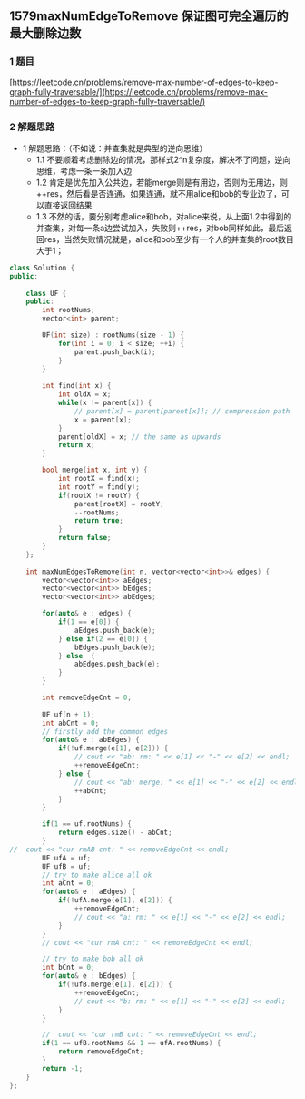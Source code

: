 ## 1579maxNumEdgeToRemove 保证图可完全遍历的最大删除边数

### 1 题目
[https://leetcode.cn/problems/remove-max-number-of-edges-to-keep-graph-fully-traversable/](https://leetcode.cn/problems/remove-max-number-of-edges-to-keep-graph-fully-traversable/)

### 2 解题思路
- 1 解题思路：（不如说：并查集就是典型的逆向思维）
  - 1.1 不要顺着考虑删除边的情况，那样式2^n复杂度，解决不了问题，逆向思维，考虑一条一条加入边
  - 1.2 肯定是优先加入公共边，若能merge则是有用边，否则为无用边，则++res，然后看是否连通，如果连通，就不用alice和bob的专业边了，可以直接返回结果
  - 1.3 不然的话，要分别考虑alice和bob，对alice来说，从上面1.2中得到的并查集，对每一条a边尝试加入，失败则++res，对bob同样如此，最后返回res，当然失败情况就是，alice和bob至少有一个人的并查集的root数目大于1；

```cpp
class Solution {
public:
    
    class UF {
    public: 
        int rootNums;
        vector<int> parent;

        UF(int size) : rootNums(size - 1) {
            for(int i = 0; i < size; ++i) {
                parent.push_back(i);
            }
        }
        
        int find(int x) {
            int oldX = x;
            while(x != parent[x]) {
                // parent[x] = parent[parent[x]]; // compression path
                x = parent[x];
            }
            parent[oldX] = x; // the same as upwards
            return x;
        }

        bool merge(int x, int y) {
            int rootX = find(x);
            int rootY = find(y);
            if(rootX != rootY) {
                parent[rootX] = rootY;
                --rootNums;
                return true;
            }
            return false;
        }
    };
    
    int maxNumEdgesToRemove(int n, vector<vector<int>>& edges) {
        vector<vector<int>> aEdges;
        vector<vector<int>> bEdges;
        vector<vector<int>> abEdges;

        for(auto& e : edges) {
            if(1 == e[0]) {
                aEdges.push_back(e);
            } else if(2 == e[0]) {
                bEdges.push_back(e);
            } else  {
                abEdges.push_back(e);
            }
        }

        int removeEdgeCnt = 0;
        
        UF uf(n + 1);
        int abCnt = 0;
        // firstly add the common edges
        for(auto& e : abEdges) {
            if(!uf.merge(e[1], e[2])) {
                // cout << "ab: rm: " << e[1] << "-" << e[2] << endl;  
                ++removeEdgeCnt;
            } else {
                // cout << "ab: merge: " << e[1] << "-" << e[2] << endl;  
                ++abCnt;
            }
        }

        if(1 == uf.rootNums) {
            return edges.size() - abCnt;
        }
//  cout << "cur rmAB cnt: " << removeEdgeCnt << endl;
        UF ufA = uf;
        UF ufB = uf;
        // try to make alice all ok
        int aCnt = 0;
        for(auto& e : aEdges) {
            if(!ufA.merge(e[1], e[2])) {
                ++removeEdgeCnt;
                // cout << "a: rm: " << e[1] << "-" << e[2] << endl;  
            } 
        }
        // cout << "cur rmA cnt: " << removeEdgeCnt << endl;

        // try to make bob all ok
        int bCnt = 0;
        for(auto& e : bEdges) {
            if(!ufB.merge(e[1], e[2])) {
                ++removeEdgeCnt;
                // cout << "b: rm: " << e[1] << "-" << e[2] << endl;  
            }
        }

        //  cout << "cur rmB cnt: " << removeEdgeCnt << endl;
        if(1 == ufB.rootNums && 1 == ufA.rootNums) {
            return removeEdgeCnt;
        }
        return -1;
    }
};
```